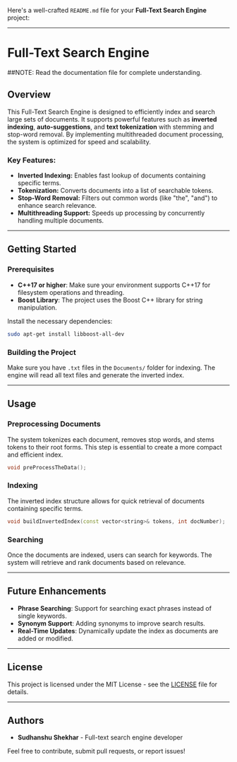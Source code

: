 Here's a well-crafted `README.md` file for your **Full-Text Search Engine** project:

---

# Full-Text Search Engine
##NOTE: Read the documentation file for complete understanding.
## Overview
This Full-Text Search Engine is designed to efficiently index and search large sets of documents. It supports powerful features such as **inverted indexing**, **auto-suggestions**, and **text tokenization** with stemming and stop-word removal. By implementing multithreaded document processing, the system is optimized for speed and scalability.

### Key Features:
- **Inverted Indexing:** Enables fast lookup of documents containing specific terms.
- **Tokenization:** Converts documents into a list of searchable tokens.
- **Stop-Word Removal:** Filters out common words (like "the", "and") to enhance search relevance.
- **Multithreading Support:** Speeds up processing by concurrently handling multiple documents.

---
## Getting Started

### Prerequisites
- **C++17 or higher**: Make sure your environment supports C++17 for filesystem operations and threading.
- **Boost Library**: The project uses the Boost C++ library for string manipulation.

Install the necessary dependencies:

```bash
sudo apt-get install libboost-all-dev
```

### Building the Project

Make sure you have `.txt` files in the `Documents/` folder for indexing. The engine will read all text files and generate the inverted index.

---

## Usage

### Preprocessing Documents
The system tokenizes each document, removes stop words, and stems tokens to their root forms. This step is essential to create a more compact and efficient index.

```cpp
void preProcessTheData();
```

### Indexing
The inverted index structure allows for quick retrieval of documents containing specific terms.

```cpp
void buildInvertedIndex(const vector<string>& tokens, int docNumber);
```

### Searching
Once the documents are indexed, users can search for keywords. The system will retrieve and rank documents based on relevance.

---

## Future Enhancements
- **Phrase Searching**: Support for searching exact phrases instead of single keywords.
- **Synonym Support**: Adding synonyms to improve search results.
- **Real-Time Updates**: Dynamically update the index as documents are added or modified.

---

## License
This project is licensed under the MIT License - see the [LICENSE](LICENSE) file for details.

---

## Authors
- **Sudhanshu Shekhar** - Full-text search engine developer

Feel free to contribute, submit pull requests, or report issues!
